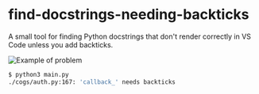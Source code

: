 # find-docstrings-needing-backticks

A small tool for finding Python docstrings that don't render correctly in VS Code unless you add backticks.

![Example of problem](https://github.com/wheelercj/assets/blob/main/find-docstrings-needing-backticks.png)

```bash
$ python3 main.py
./cogs/auth.py:167: 'callback_' needs backticks
```

